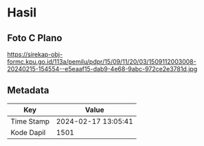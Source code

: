 # Hasil

## Foto C Plano

https://sirekap-obj-formc.kpu.go.id/113a/pemilu/pdpr/15/09/11/20/03/1509112003008-20240215-154554--e5eaaf15-dab9-4e68-9abc-972ce2e3781d.jpg


## Metadata

| Key        | Value               |
| ---------- | ------------------- |
| Time Stamp | 2024-02-17 13:05:41 |
| Kode Dapil | 1501                |



